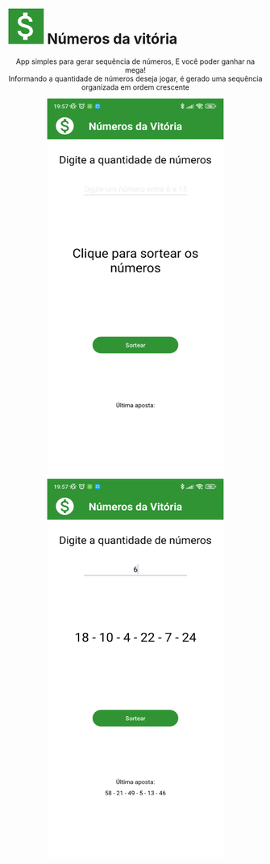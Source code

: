 # <img src ="https://github.com/harrissondutra/APP_MegaSena/blob/master/app/src/main/ic_launcher-playstore.png?raw=true" width="70" height= "70"> **Números da vitória**

<p style="text-align:center">
App simples para gerar sequência de números, E você poder ganhar na mega!<br />
Informando a quantidade de números deseja jogar, é gerado uma sequência organizada em ordem crescente
</p>


<p style="text-align:center">
<img src = "https://github.com/harrissondutra/APP_MegaSena/blob/master/app/src/main/res/drawable/tela_mega1.jpg?raw=true" width="350" height= "750"> <img src="https://github.com/harrissondutra/APP_MegaSena/blob/master/app/src/main/res/drawable/tela_mega2.jpg?raw=true" width="350" height= "750">
</p>
